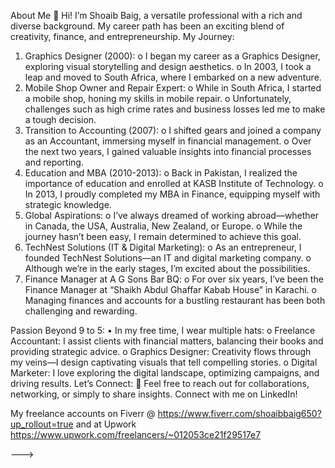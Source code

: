 About Me
👋 Hi! I’m Shoaib Baig, a versatile professional with a rich and diverse background. My career path has been an exciting blend of creativity, finance, and entrepreneurship.
My Journey:
1.	Graphics Designer (2000):
o	I began my career as a Graphics Designer, exploring visual storytelling and design aesthetics.
o	In 2003, I took a leap and moved to South Africa, where I embarked on a new adventure.
2.	Mobile Shop Owner and Repair Expert:
o	While in South Africa, I started a mobile shop, honing my skills in mobile repair.
o	Unfortunately, challenges such as high crime rates and business losses led me to make a tough decision.
3.	Transition to Accounting (2007):
o	I shifted gears and joined a company as an Accountant, immersing myself in financial management.
o	Over the next two years, I gained valuable insights into financial processes and reporting.
4.	Education and MBA (2010-2013):
o	Back in Pakistan, I realized the importance of education and enrolled at KASB Institute of Technology.
o	In 2013, I proudly completed my MBA in Finance, equipping myself with strategic knowledge.
5.	Global Aspirations:
o	I’ve always dreamed of working abroad—whether in Canada, the USA, Australia, New Zealand, or Europe.
o	While the journey hasn’t been easy, I remain determined to achieve this goal.
6.	TechNest Solutions (IT & Digital Marketing):
o	As an entrepreneur, I founded TechNest Solutions—an IT and digital marketing company.
o	Although we’re in the early stages, I’m excited about the possibilities.
7.	Finance Manager at A G Sons Bar BQ:
o	For over six years, I’ve been the Finance Manager at “Shaikh Abdul Ghaffar Kabab House” in Karachi.
o	Managing finances and accounts for a bustling restaurant has been both challenging and rewarding.




Passion Beyond 9 to 5:
•	In my free time, I wear multiple hats:
o	Freelance Accountant: I assist clients with financial matters, balancing their books and providing strategic advice.
o	Graphics Designer: Creativity flows through my veins—I design captivating visuals that tell compelling stories.
o	Digital Marketer: I love exploring the digital landscape, optimizing campaigns, and driving results.
Let’s Connect:
📩 Feel free to reach out for collaborations, networking, or simply to share insights. Connect with me on LinkedIn!

My freelance accounts on Fiverr @ https://www.fiverr.com/shoaibbaig650?up_rollout=true 
and at Upwork https://www.upwork.com/freelancers/~012053ce21f29517e7 



--->
